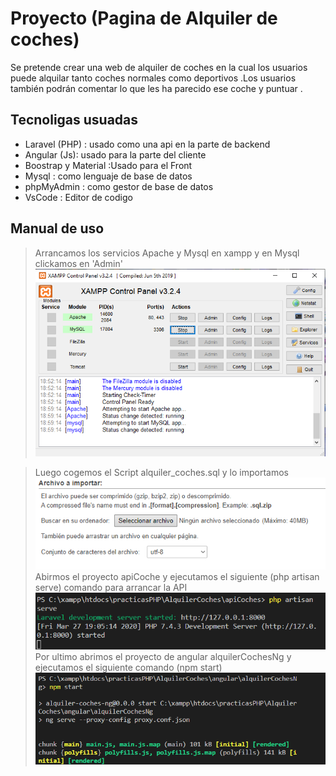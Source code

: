# Proyecto (Pagina de Alquiler de coches)
Se pretende crear una web de alquiler de coches en la cual los usuarios puede alquilar tanto coches normales como deportivos .Los usuarios también podrán comentar lo que les ha parecido ese coche y puntuar .


## Tecnoligas usuadas

* Laravel (PHP) : usado como una api en  la parte de backend 
* Angular (Js): usado para la parte del cliente 
* Boostrap y Material :Usado para el Front
* Mysql : como lenguaje de base de datos
* phpMyAdmin : como gestor de base de datos
* VsCode : Editor de codigo

## Manual de uso

>Arrancamos los servicios Apache y Mysql en xampp y en Mysql clickamos en 'Admin'
![](/images/01.png "Título alternativo")

>Luego cogemos el Script alquiler_coches.sql y lo importamos
![](/images/02.png "Título alternativo")
>Abirmos el proyecto apiCoche y ejecutamos el siguiente (php artisan serve) comando para arrancar la API 
![](/images/03.png "Título alternativo")
>Por ultimo abrimos el proyecto de angular alquilerCochesNg y ejecutamos el siguiente comando (npm start)
![](/images/04.png "Título alternativo")
